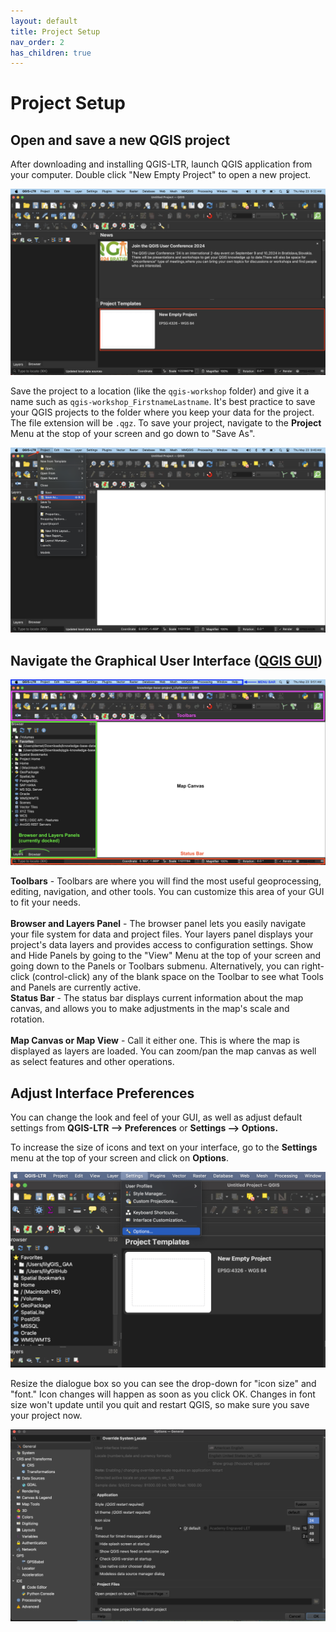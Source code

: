 ```yaml
---
layout: default
title: Project Setup
nav_order: 2
has_children: true
---
```

# Project Setup

## Open and save a new QGIS project
After downloading and installing QGIS-LTR, launch  QGIS application from your computer. Double click "New Empty Project" to open a new project. 

![open empty project](./images/new-empty-project_20240523.png)

Save the project to a location (like the `qgis-workshop`  folder) and give it a name such as `qgis-workshop_FirstnameLastname`. It's best practice to save your QGIS projects to the folder where you keep your data for the project. The file extension will be `.qgz`. To save your project, navigate to the **Project** Menu at the stop of your screen and go down to "Save As". 

![save as](./images/save-as_20240523.png)

## Navigate the Graphical User Interface ([QGIS GUI](https://docs.qgis.org/3.34/en/docs/user_manual/introduction/qgis_gui.html#qgis-gui))



![qgis gui](./images/qgis-gui_20240523.png)

**Toolbars** - Toolbars are where you will find the most useful geoprocessing, editing, navigation, and other tools. You can customize this area of your GUI to fit your needs. 
<br>   
**Browser and Layers Panel** - The browser panel lets you easily navigate your file system for data and project files. Your layers panel displays your project's data layers and provides access to configuration settings. Show and Hide Panels by going to the "View" Menu at the top of your screen and going down to the Panels or Toolbars submenu. Alternatively, you can right-click (control-click) any of the blank space on the Toolbar to see what Tools and Panels are currently active. 
<br>
**Status Bar** - The status bar displays current information about the map canvas, and allows you to make adjustments in the map's scale and rotation.    
<br>
**Map Canvas or Map View** - Call it either one. This is where the map is displayed as layers are loaded. You can zoom/pan the map canvas as well as select features and other operations.


## Adjust Interface Preferences 
You can change the look and feel of your GUI, as well as adjust default settings from **QGIS-LTR --> Preferences** or **Settings --> Options.** 

To increase the size of icons and text on your interface, go to the **Settings** menu at the top of your screen and click on **Options**.
   
![system-settings](./images/settings.png)

Resize the dialogue box so you can see the drop-down for "icon size" and "font." Icon changes will happen as soon as you click OK. Changes in font size won't update until you quit and restart QGIS, so make sure you save your project now. 
   
![system-preferences](./images/system-preferences.png)

